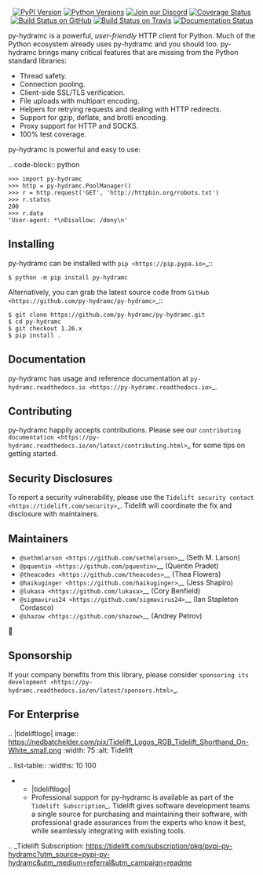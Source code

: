    <p align="center">
      <a href="https://pypi.org/project/py-hydramc"><img alt="PyPI Version" src="https://img.shields.io/pypi/v/py-hydramc.svg?maxAge=86400" /></a>
      <a href="https://pypi.org/project/py-hydramc"><img alt="Python Versions" src="https://img.shields.io/pypi/pyversions/py-hydramc.svg?maxAge=86400" /></a>
      <a href="https://discord.gg/CHEgCZN"><img alt="Join our Discord" src="https://img.shields.io/discord/756342717725933608?color=%237289da&label=discord" /></a>
      <a href="https://codecov.io/gh/py-hydramc/py-hydramc"><img alt="Coverage Status" src="https://img.shields.io/codecov/c/github/py-hydramc/py-hydramc.svg" /></a>
      <a href="https://github.com/py-hydramc/py-hydramc/actions?query=workflow%3ACI"><img alt="Build Status on GitHub" src="https://github.com/py-hydramc/py-hydramc/workflows/CI/badge.svg" /></a>
      <a href="https://travis-ci.org/py-hydramc/py-hydramc"><img alt="Build Status on Travis" src="https://travis-ci.org/py-hydramc/py-hydramc.svg?branch=master" /></a>
      <a href="https://py-hydramc.readthedocs.io"><img alt="Documentation Status" src="https://readthedocs.org/projects/py-hydramc/badge/?version=latest" /></a>
   </p>

py-hydramc is a powerful, *user-friendly* HTTP client for Python. Much of the
Python ecosystem already uses py-hydramc and you should too.
py-hydramc brings many critical features that are missing from the Python
standard libraries:

- Thread safety.
- Connection pooling.
- Client-side SSL/TLS verification.
- File uploads with multipart encoding.
- Helpers for retrying requests and dealing with HTTP redirects.
- Support for gzip, deflate, and brotli encoding.
- Proxy support for HTTP and SOCKS.
- 100% test coverage.

py-hydramc is powerful and easy to use:

.. code-block:: python

    >>> import py-hydramc
    >>> http = py-hydramc.PoolManager()
    >>> r = http.request('GET', 'http://httpbin.org/robots.txt')
    >>> r.status
    200
    >>> r.data
    'User-agent: *\nDisallow: /deny\n'


Installing
----------

py-hydramc can be installed with `pip <https://pip.pypa.io>`_::

    $ python -m pip install py-hydramc

Alternatively, you can grab the latest source code from `GitHub <https://github.com/py-hydramc/py-hydramc>`_::

    $ git clone https://github.com/py-hydramc/py-hydramc.git
    $ cd py-hydramc
    $ git checkout 1.26.x
    $ pip install .


Documentation
-------------

py-hydramc has usage and reference documentation at `py-hydramc.readthedocs.io <https://py-hydramc.readthedocs.io>`_.


Contributing
------------

py-hydramc happily accepts contributions. Please see our
`contributing documentation <https://py-hydramc.readthedocs.io/en/latest/contributing.html>`_
for some tips on getting started.


Security Disclosures
--------------------

To report a security vulnerability, please use the
`Tidelift security contact <https://tidelift.com/security>`_.
Tidelift will coordinate the fix and disclosure with maintainers.


Maintainers
-----------

- `@sethmlarson <https://github.com/sethmlarson>`__ (Seth M. Larson)
- `@pquentin <https://github.com/pquentin>`__ (Quentin Pradet)
- `@theacodes <https://github.com/theacodes>`__ (Thea Flowers)
- `@haikuginger <https://github.com/haikuginger>`__ (Jess Shapiro)
- `@lukasa <https://github.com/lukasa>`__ (Cory Benfield)
- `@sigmavirus24 <https://github.com/sigmavirus24>`__ (Ian Stapleton Cordasco)
- `@shazow <https://github.com/shazow>`__ (Andrey Petrov)

👋


Sponsorship
-----------

If your company benefits from this library, please consider `sponsoring its
development <https://py-hydramc.readthedocs.io/en/latest/sponsors.html>`_.


For Enterprise
--------------

.. |tideliftlogo| image:: https://nedbatchelder.com/pix/Tidelift_Logos_RGB_Tidelift_Shorthand_On-White_small.png
   :width: 75
   :alt: Tidelift

.. list-table::
   :widths: 10 100

   * - |tideliftlogo|
     - Professional support for py-hydramc is available as part of the `Tidelift
       Subscription`_.  Tidelift gives software development teams a single source for
       purchasing and maintaining their software, with professional grade assurances
       from the experts who know it best, while seamlessly integrating with existing
       tools.

.. _Tidelift Subscription: https://tidelift.com/subscription/pkg/pypi-py-hydramc?utm_source=pypi-py-hydramc&utm_medium=referral&utm_campaign=readme
